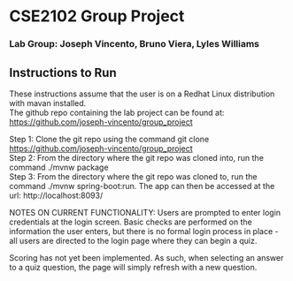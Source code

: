 # CSE2102 Group Project
### Lab Group: Joseph Vincento, Bruno Viera, Lyles Williams

## Instructions to Run
These instructions assume that the user is on a Redhat Linux distribution with mavan installed.  
The github repo containing the lab project can be found at: https://github.com/joseph-vincento/group_project  
  
Step 1: Clone the git repo using the command git clone https://github.com/joseph-vincento/group_project  
Step 2: From the directory where the git repo was cloned into, run the command ./mvnw package  
Step 3: From the directory where the git repo was cloned to, run the command ./mvnw spring-boot:run. The app can then be accessed at the url: http://localhost:8093/  

NOTES ON CURRENT FUNCTIONALITY:
Users are prompted to enter login credentials at the login screen. Basic checks are performed
on the information the user enters, but there is no formal login process in place - all users are directed to the login page where they can begin a quiz.

Scoring has not yet been implemented. As such, when selecting an answer to a quiz question, the page will simply refresh with a new question.
